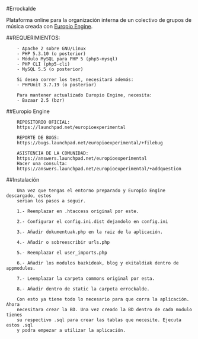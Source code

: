 #Errockalde

Plataforma online para la organización interna de un colectivo de grupos de música
creada con [Europio Engine](http://www.europio.org/).


##REQUERIMIENTOS:

        - Apache 2 sobre GNU/Linux
        - PHP 5.3.10 (o posterior)
        - Módulo MySQL para PHP 5 (php5-mysql)
        - PHP CLI (php5-cli)
        - MySQL 5.5 (o posterior)

        Si desea correr los test, necesitará además:
        - PHPUnit 3.7.19 (o posterior)

        Para mantener actualizado Europio Engine, necesita:
        - Bazaar 2.5 (bzr)

##Europio Engine

        REPOSITORIO OFICIAL:
        https://launchpad.net/europioexperimental

        REPORTE DE BUGS:
        https://bugs.launchpad.net/europioexperimental/+filebug

        ASISTENCIA DE LA COMUNIDAD:
        https://answers.launchpad.net/europioexperimental
        Hacer una consulta:
        https://answers.launchpad.net/europioexperimental/+addquestion


##Instalación

        Una vez que tengas el entorno preparado y Europio Engine descargado, estos
        serian los pasos a seguir.

        1.- Reemplazar en .htaccess original por este.

        2.- Configurar el config.ini.dist dejandolo en config.ini

        3.- Añadir dokumentuak.php en la raiz de la aplicación.

        4.- Añadir o sobreescribir urls.php

        5.- Reemplazar el user_imports.php

        6.- Añadir los modulos bazkideak, blog y ekitaldiak dentro de appmodules.

        7.- Leemplazar la carpeta commons original por esta.

        8.- Añadir dentro de static la carpeta errockalde.

        Con esto ya tiene todo lo necesario para que corra la aplicación. Ahora
        necesitara crear la BD. Una vez creado la BD dentro de cada modulo tienes
        su respectivo .sql para crear las tablas que necesite. Ejecuta estos .sql
        y podra empezar a utilizar la aplicación.
